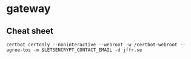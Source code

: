 # gateway

## Cheat sheet

`certbot certonly --noninteractive --webroot -w /certbot-webroot --agree-tos -m $LETSENCRYPT_CONTACT_EMAIL -d jffr.se`
